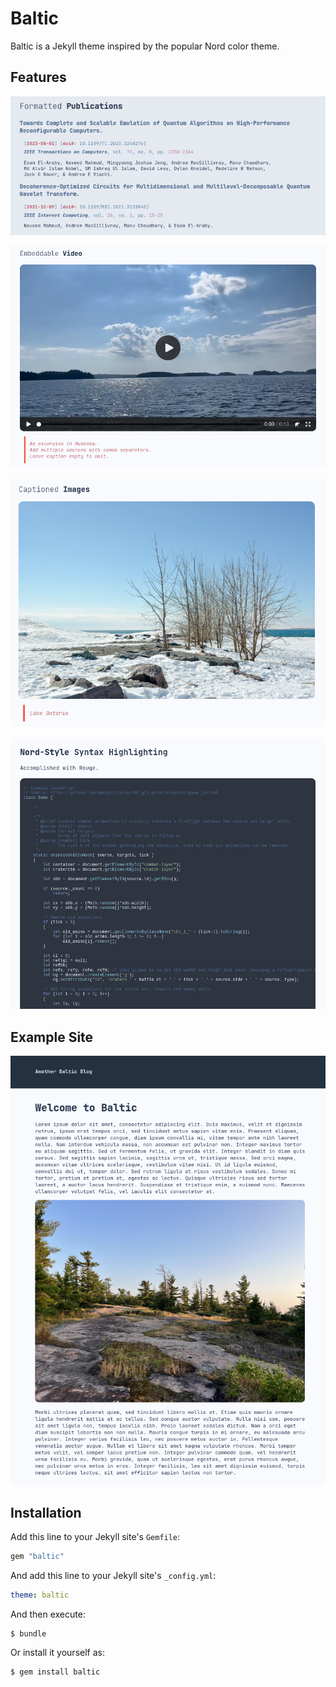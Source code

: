 # Baltic

Baltic is a Jekyll theme inspired by the popular Nord color theme. 

## Features

![Publication formatting via _includes](./baltic-formatted-publications.png)

![Video Embedding](./baltic-video-embed.png)

![Captioned Images](./baltic-image-captions.png)

![Nord-Color Syntax Highlighting](./baltic-syntax-highlighting.png)

## Example Site

![Example index file](./screenshot.png)

## Installation

Add this line to your Jekyll site's `Gemfile`:

```ruby
gem "baltic"
```

And add this line to your Jekyll site's `_config.yml`:

```yaml
theme: baltic
```

And then execute:

    $ bundle

Or install it yourself as:

    $ gem install baltic
